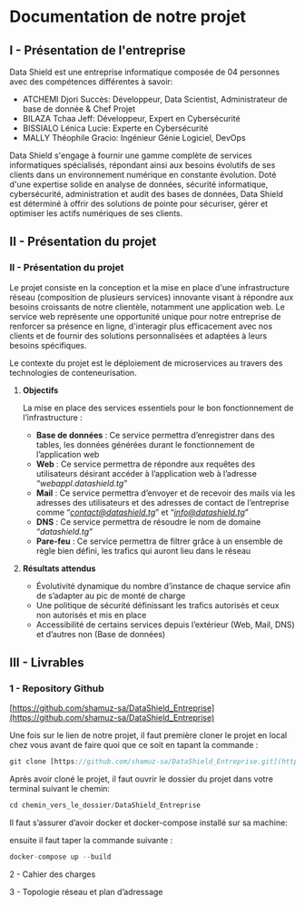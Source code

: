 # Documentation de notre projet

## I - Présentation de l'entreprise

Data Shield est une entreprise informatique composée de 04 personnes avec des compétences différentes à savoir:

- ATCHEMI Djori Succès: Développeur, Data Scientist, Administrateur de base de donnée & Chef Projet
- BILAZA Tchaa Jeff: Développeur, Expert en Cybersécurité
- BISSIALO Lénica Lucie: Experte en Cybersécurité
- MALLY Théophile Gracio: Ingénieur Génie Logiciel, DevOps

Data Shield s'engage à fournir une gamme complète de services informatiques spécialisés, répondant ainsi aux besoins évolutifs de ses clients dans un environnement numérique en constante évolution. Doté d'une expertise solide en analyse de données, sécurité informatique, cybersécurité, administration et audit des bases de données, Data Shield est déterminé à offrir des solutions de
pointe pour sécuriser, gérer et optimiser les actifs numériques de ses clients.

## II - Présentation du projet

### II - Présentation du projet

Le projet consiste en la conception et la mise en place d'une infrastructure réseau (composition de plusieurs services) innovante visant à répondre aux besoins croissants de notre clientèle, notamment une application web. Le service web représente une opportunité unique pour notre entreprise de renforcer sa présence en ligne, d'interagir plus efficacement avec nos clients et de fournir des solutions personnalisées et adaptées à leurs besoins spécifiques.

Le contexte du projet est le déploiement de microservices au travers des technologies de conteneurisation.

1. **Objectifs**
    
    La mise en place des services essentiels pour le bon fonctionnement de l’infrastructure :
    
    - **Base de données** : Ce service permettra d’enregistrer dans des tables, les données générées durant le fonctionnement de l’application web
    - **Web** : Ce service permettra de répondre aux requêtes des utilisateurs désirant accéder à l’application web à l’adresse  “*webappl.datashield.tg*”
    - **Mail** :  Ce service permettra d’envoyer et de recevoir des mails via les adresses des utilisateurs et des adresses de contact de l’entreprise comme “*contact@datashield.tg*” et “*info@datashield.tg*”
    - **DNS** : Ce service permettra de résoudre le nom de domaine “*datashield.tg*”
    - **Pare-feu** : Ce service permettra de filtrer grâce à un ensemble de règle bien défini, les trafics qui auront lieu dans le réseau
    
2. **Résultats attendus**
    - Évolutivité dynamique du nombre d’instance de chaque service afin de s’adapter au pic de monté de charge
    - Une politique de sécurité définissant les trafics autorisés et ceux non autorisés et
    mis en place
    - Accessibilité de certains services depuis l’extérieur (Web, Mail, DNS) et d’autres non (Base de données)

## III - Livrables

### 1 - Repository Github

 [https://github.com/shamuz-sa/DataShield_Entreprise](https://github.com/shamuz-sa/DataShield_Entreprise)

Une fois sur le lien de notre projet, il faut première cloner le projet en local chez vous avant de faire quoi que ce soit en tapant la commande : 

```jsx
git clone [https://github.com/shamuz-sa/DataShield_Entreprise.git](https://github.com/shamuz-sa/DataShield_Entreprise.git)
```

Après avoir cloné le projet, il faut ouvrir le dossier du projet dans votre terminal suivant le chemin: 

```jsx
cd chemin_vers_le_dossier/DataShield_Entreprise
```

Il faut s’assurer d’avoir docker et docker-compose installé sur sa machine:

ensuite il faut taper la commande suivante : 

```jsx
docker-compose up --build
```

2 - Cahier des charges

3 - Topologie réseau et plan d’adressage